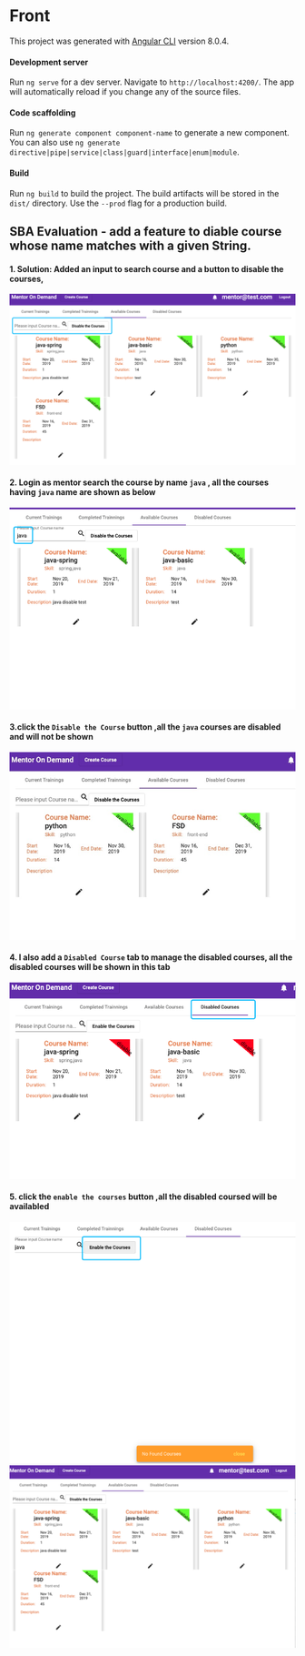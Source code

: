 # Front

This project was generated with [Angular CLI](https://github.com/angular/angular-cli) version 8.0.4.

#### Development server

Run `ng serve` for a dev server. Navigate to `http://localhost:4200/`. The app will automatically reload if you change any of the source files.

#### Code scaffolding

Run `ng generate component component-name` to generate a new component. You can also use `ng generate directive|pipe|service|class|guard|interface|enum|module`.

#### Build

Run `ng build` to build the project. The build artifacts will be stored in the `dist/` directory. Use the `--prod` flag for a production build.



##  SBA Evaluation - add a feature to diable course whose name matches with a given String.

#### 1. Solution: Added an input to search course and a button to disable the courses,
![step1](./screenshot/step1.png)

#### 2. Login as mentor search the course by name `java` , all the courses having `java` name are shown as below
![step2](./screenshot/step2.png)

#### 3.click the `Disable the Course` button ,all the `java` courses are disabled and will not be shown 
![step3](./screenshot/step3.jpeg)

#### 4. I also add a `Disabled Course` tab to manage the disabled courses, all the disabled courses will be shown in this tab
![step4](./screenshot/step4.png) 
#### 5. click the `enable the courses` button ,all the disabled coursed will be availabled 
![step5](./screenshot/step5.png) 
![step6](./screenshot/step6.png) 





